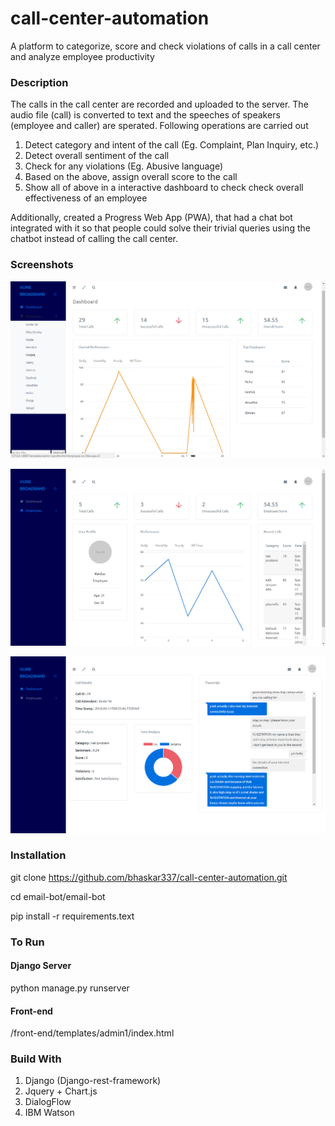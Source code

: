 ﻿# call-center-automation
 A platform to categorize, score and check violations of calls in a call center and analyze employee productivity
 
### Description
The calls in the call center are recorded and uploaded to the server. The audio file (call) is converted to text and the speeches of speakers (employee and caller) are sperated. Following operations are carried out
1. Detect category and intent of the call (Eg. Complaint, Plan Inquiry, etc.)
1. Detect overall sentiment of the call
1. Check for any violations (Eg. Abusive language)
1. Based on the above, assign overall score to the call
1. Show all of above in a interactive dashboard to check check overall effectiveness of an employee

Additionally, created a Progress Web App (PWA), that had a chat bot integrated with it so that people could solve their trivial queries using the chatbot instead of calling the call center.


### Screenshots
![Screenshot 1](Screenshots/1.png)

![Screenshot 2](Screenshots/2.png)

![Screenshot 3](Screenshots/3.png)



### Installation
git clone https://github.com/bhaskar337/call-center-automation.git

cd email-bot/email-bot

pip install -r requirements.text



### To Run
#### Django Server
python manage.py runserver

#### Front-end 
/front-end/templates/admin1/index.html



### Build With
1. Django (Django-rest-framework)
1. Jquery + Chart.js
1. DialogFlow
1. IBM Watson
